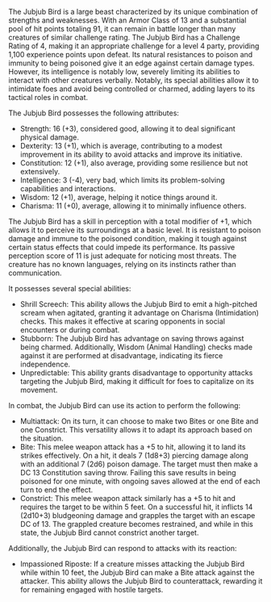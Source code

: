 The Jubjub Bird is a large beast characterized by its unique combination of strengths and weaknesses. With an Armor Class of 13 and a substantial pool of hit points totaling 91, it can remain in battle longer than many creatures of similar challenge rating. The Jubjub Bird has a Challenge Rating of 4, making it an appropriate challenge for a level 4 party, providing 1,100 experience points upon defeat. Its natural resistances to poison and immunity to being poisoned give it an edge against certain damage types. However, its intelligence is notably low, severely limiting its abilities to interact with other creatures verbally. Notably, its special abilities allow it to intimidate foes and avoid being controlled or charmed, adding layers to its tactical roles in combat.

The Jubjub Bird possesses the following attributes:
- Strength: 16 (+3), considered good, allowing it to deal significant physical damage.
- Dexterity: 13 (+1), which is average, contributing to a modest improvement in its ability to avoid attacks and improve its initiative.
- Constitution: 12 (+1), also average, providing some resilience but not extensively.
- Intelligence: 3 (-4), very bad, which limits its problem-solving capabilities and interactions.
- Wisdom: 12 (+1), average, helping it notice things around it.
- Charisma: 11 (+0), average, allowing it to minimally influence others.

The Jubjub Bird has a skill in perception with a total modifier of +1, which allows it to perceive its surroundings at a basic level. It is resistant to poison damage and immune to the poisoned condition, making it tough against certain status effects that could impede its performance. Its passive perception score of 11 is just adequate for noticing most threats. The creature has no known languages, relying on its instincts rather than communication.

It possesses several special abilities:
- Shrill Screech: This ability allows the Jubjub Bird to emit a high-pitched scream when agitated, granting it advantage on Charisma (Intimidation) checks. This makes it effective at scaring opponents in social encounters or during combat.
- Stubborn: The Jubjub Bird has advantage on saving throws against being charmed. Additionally, Wisdom (Animal Handling) checks made against it are performed at disadvantage, indicating its fierce independence.
- Unpredictable: This ability grants disadvantage to opportunity attacks targeting the Jubjub Bird, making it difficult for foes to capitalize on its movement.

In combat, the Jubjub Bird can use its action to perform the following:
- Multiattack: On its turn, it can choose to make two Bites or one Bite and one Constrict. This versatility allows it to adapt its approach based on the situation.
- Bite: This melee weapon attack has a +5 to hit, allowing it to land its strikes effectively. On a hit, it deals 7 (1d8+3) piercing damage along with an additional 7 (2d6) poison damage. The target must then make a DC 13 Constitution saving throw. Failing this save results in being poisoned for one minute, with ongoing saves allowed at the end of each turn to end the effect.
- Constrict: This melee weapon attack similarly has a +5 to hit and requires the target to be within 5 feet. On a successful hit, it inflicts 14 (2d10+3) bludgeoning damage and grapples the target with an escape DC of 13. The grappled creature becomes restrained, and while in this state, the Jubjub Bird cannot constrict another target.

Additionally, the Jubjub Bird can respond to attacks with its reaction:
- Impassioned Riposte: If a creature misses attacking the Jubjub Bird while within 10 feet, the Jubjub Bird can make a Bite attack against the attacker. This ability allows the Jubjub Bird to counterattack, rewarding it for remaining engaged with hostile targets.